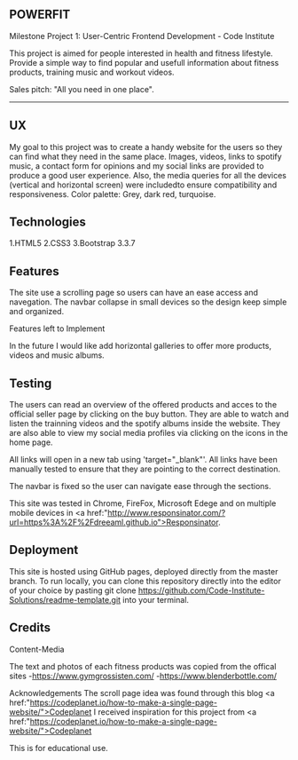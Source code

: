 POWERFIT
-----------------------------------------
Milestone Project 1: User-Centric Frontend Development - Code Institute

This project is aimed for people interested in health and fitness lifestyle. Provide a simple way to find popular and usefull information about 
fitness products, training music and workout videos.

Sales pitch: "All you need in one place".

-----------------------------------------
UX
-----------------------------------------

My goal to this project was to create a handy website for the users so they can find what they need in the same place.
Images, videos, links to spotify music, a contact form for opinions and my social links
are provided to produce a good user experience. Also, the media queries for all the devices (vertical and horizontal screen) were includedto ensure compatibility and responsiveness.
Color palette: Grey, dark red, turquoise.

Technologies
-----------------------------------------

1.HTML5
2.CSS3
3.Bootstrap 3.3.7


Features
-----------------------------------------
The site use a scrolling page so users can have an ease access and navegation. 
The navbar collapse in small devices so the design keep simple and organized.

Features left to Implement

In the future I would like add horizontal galleries to offer more products, videos and music albums. 

Testing
-----------------------------------------
The users can read an overview of the offered products and acces to the official seller page by clicking on the buy button. 
They are able to watch and listen the trainning videos and the spotify albums inside the website.
They are also able to view my social media profiles via clicking on the icons in the home page. 

All links will open in a new tab using 'target="_blank"'.
All links have been manually tested to ensure that they are pointing to the correct destination.

The navbar is fixed so the user can navigate ease through the sections.

This site was tested in Chrome, FireFox, Microsoft Edege and on multiple mobile devices in <a href:"http://www.responsinator.com/?url=https%3A%2F%2Fdreeaml.github.io">Responsinator</a>.

Deployment
-----------------------------------------
This site is hosted using GitHub pages, deployed directly from the master branch. 
To run locally, you can clone this repository directly into the editor of your choice by pasting git clone https://github.com/Code-Institute-Solutions/readme-template.git into your terminal. 


Credits
-----------------------------------------
Content-Media

The text and photos of each fitness products was copied from the offical sites 
-https://www.gymgrossisten.com/
-https://www.blenderbottle.com/

Acknowledgements
The scroll page idea was found through this blog <a href:"https://codeplanet.io/how-to-make-a-single-page-website/">Codeplanet</a>
I received inspiration for this project from <a href:"https://codeplanet.io/how-to-make-a-single-page-website/">Codeplanet</a>

This is for educational use.



